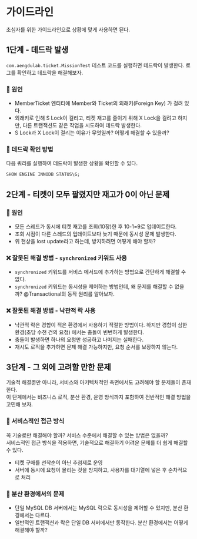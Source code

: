 # 가이드라인

초심자를 위한 가이드라인으로 상황에 맞게 사용하면 된다.    

## 1단계 - 데드락 발생

`com.aengdulab.ticket.MissionTest` 테스트 코드를 실행하면 데드락이 발생한다. 로그를 확인하고 데드락을 해결해보자.

### 📌 원인
- MemberTicket 엔티티에 Member와 Ticket의 외래키(Foreign Key) 가 걸려 있다.
- 외래키로 인해 S Lock이 걸리고, 티켓 재고를 줄이기 위해 X Lock을 걸려고 하지만, 다른 트랜잭션도 같은 작업을 시도하여 데드락 발생한다. 
- S Lock과 X Lock이 걸리는 이유가 무엇일까? 어떻게 해결할 수 있을까? 

### 📌 데드락 확인 방법
다음 쿼리를 실행하여 데드락이 발생한 상황을 확인할 수 있다.  
```sql
SHOW ENGINE INNODB STATUS\G;
```

## 2단계 - 티켓이 모두 팔렸지만 재고가 0이 아닌 문제

### 📌 원인
- 모든 스레드가 동시에 티켓 재고를 조회(10장)한 후 10-1=9로 업데이트한다.
- 조회 시점이 다른 스레드의 업데이트보다 늦기 때문에 동시성 문제 발생한다. 
- 위 현상을 lost update라고 하는데, 방지하려면 어떻게 해야 할까?

### ❌ 잘못된 해결 방법 - `synchronized` 키워드 사용
- `synchronized` 키워드를 서비스 메서드에 추가하는 방법으로 간단하게 해결할 수 없다. 
- `synchronized` 키워드는 동시성을 제어하는 방법인데, 왜 문제를 해결할 수 없을까? @Transactional의 동작 원리를 알아보자. 

### ❌ 잘못된 해결 방법 - 낙관적 락 사용
- 낙관적 락은 경합이 적은 환경에서 사용하기 적절한 방법이다. 하지만 경합이 심한 환경(초당 수천 건의 요청) 에서는 충돌이 빈번하게 발생한다. 
- 충돌이 발생하면 하나의 요청만 성공하고 나머지는 실패한다. 
- 재시도 로직을 추가하면 문제 해결 가능하지만, 요청 순서를 보장하지 않는다.  

## 3단계 - 그 외에 고려할 만한 문제

기술적 해결뿐만 아니라, 서비스와 아키텍처적인 측면에서도 고려해야 할 문제들이 존재한다.  
이 단계에서는 비즈니스 로직, 분산 환경, 운영 방식까지 포함하여 전반적인 해결 방법을 고민해 보자.  

### 📌 서비스적인 접근 방식
꼭 기술로만 해결해야 할까? 서비스 수준에서 해결할 수 있는 방법은 없을까?  
서비스적인 접근 방식을 적용하면, 기술적으로 해결하기 어려운 문제를 더 쉽게 해결할 수 있다. 

- 티켓 구매를 선착순이 아닌 추첨제로 운영
- 서버에 동시에 요청이 몰리는 것을 방지하고, 사용자를 대기열에 넣은 후 순차적으로 처리

### 📌 분산 환경에서의 문제
- 단일 MySQL DB 서버에서는 MySQL 락으로 동시성을 제어할 수 있지만, 분산 환경에서는 다르다.  
- 일반적인 트랜잭션과 락은 단일 DB 서버에서만 동작한다. 분산 환경에서는 어떻게 해결해야 할까? 
